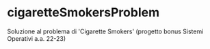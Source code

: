 # cigaretteSmokersProblem
Soluzione al problema di 'Cigarette Smokers' (progetto bonus Sistemi Operativi a.a. 22-23)
